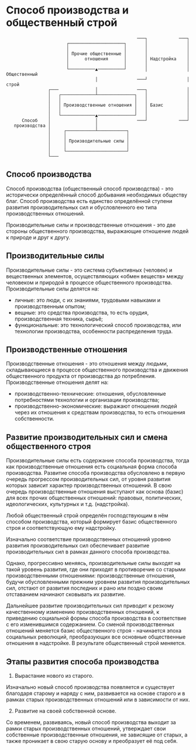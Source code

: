 # Способ производства и общественный строй

```
                                                  ───┐            ───┐
                       ┌─────────────────────┐       │               │
                       │                     │       │               │
                       │ Прочие общественные │       │               │
                       │      отношения      │       │ Надстройка    │
                       │                     │       │               │
                       └──────────▲──────────┘       │               │ Общественный
                                  │               ───┘               │    строй
                ┌───              │               ───┐               │
                │   ┌─────────────┴──────────────┐   │               │
                │   │                            │   │               │
                │   │ Производственные отношения │   │ Базис         │
                │   │                            │   │               │
                │   └─────────────▲──────────────┘   │               │
      Способ    │                 │               ───┘            ───┘
   производства │                 │
                │     ┌───────────┴───────────┐
                │     │                       │
                │     │ Производительные силы │
                │     │                       │
                │     └───────────────────────┘
                └───
```

## Способ производства

Способ производства (общественный способ производства) - это исторически определённый способ добывания необходимых обществу благ. Способ производства есть единство определённой ступени развития производительных сил и обусловленного ею типа производственных отношений.

Производительные силы и производственные отношения - это две стороны общественного производства, выражающие отношение людей к природе и друг к другу.

## Производительные силы

Производительные силы - это система субъективных (человек) и вещественных элементов, осуществляющих «обмен веществ» между человеком и природой в процессе общественного производства. Производительные силы делятся на:

- личные: это люди, с их знаниями, трудовыми навыками и производственным опытом;
- вещные: это средства производства, то есть орудия, производственная техника, сырьё;
- функциональные: это технологический способ производства, или технологии производства, особенности распределения труда.

## Производственные отношения

Производственные отношения - это отношения между людьми, складывающиеся в процессе общественного производства и движения общественного продукта от производства до потребления. Производственные отношения делят на:

- производственно-технические: отношения, обусловленные потребностями технологии и организации производства;
- производственно-экономические: выражают отношения людей через их отношения к средствам производства, то есть отношения собственности.

## Развитие производительных сил и смена общественного строя

Производительные силы есть содержание способа производства, тогда как производственные отношения есть социальная форма способа производства. Развитие способа производства обусловлено в первую очередь прогрессом производительных сил, от уровня развития которых зависит характер производственных отношений. В свою очередь производственные отношения выступают как основа (базис) для всех прочих общественных отношений: правовых, политических, идеологических, культурных и т.д. (надстройка).

Любой общественный строй определён господствующим в нём способом производства, который формирует базис общественного строя и соответствующую ему надстройку.

Изначально соответствие производственных отношений уровню развития производительных сил обеспечивает развитие производительных сил в рамках данного способа производства.

Однако, прогрессивно меняясь, производительные силы выходят на такой уровень развития, где они приходят в противоречие со старыми производственными отношениями: производственные отношения, будучи обусловленными прежним уровнем развития производительных сил, отстают от развития последних и рано или поздно своим отставанием начинают сковывать их развитие.

Дальнейшее развитие производительных сил приводит к резкому качественному изменению производственных отношений, к приведению социальной формы способа производства в соответствие с его изменившимся содержанием. Со сменой производственных отношений меняется базис общественного строя - начинается эпоха социальных революций, преобразующих все основные общественные отношения в надстройке. В результате общественный строй меняется.

## Этапы развития способа производства

1. Вырастание нового из старого.

Изначально новый способ производства появляется и существует благодаря старому и наряду с ним, развивается на основе старого и в рамках старых производственных отношений или в зависимости от них.

2. Развитие на своей собственной основе.

Со временем, развиваясь, новый способ производства выходит за рамки старых производственных отношений, утверждает свои собственные производственные отношения, не зависящие от старых, а также проникает в свою старую основу и преобразует её под себя.
